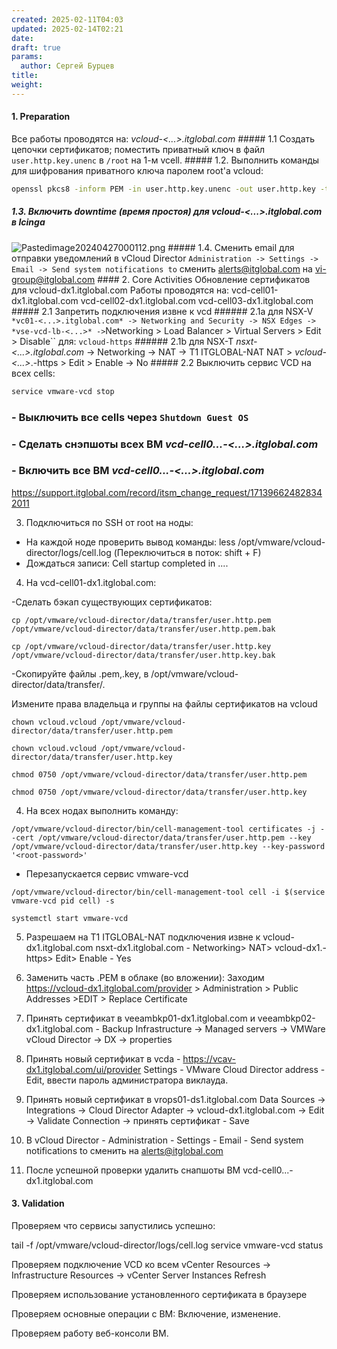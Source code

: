 ```yaml
---
created: 2025-02-11T04:03
updated: 2025-02-14T02:21
date: 
draft: true
params:
  author: Сергей Бурцев
title: 
weight: 
---
```

#### 1. Preparation

Все работы проводятся на:
*vcloud-\<...\>.itglobal.com*
\##### 1.1 Создать цепочки сертификатов; поместить приватный ключ в файл `user.http.key.unenc` в `/root` на 1-м vcell.
\##### 1.2. Выполнить команды для шифрования приватного ключа паролем root'а vcloud:

``` bash
openssl pkcs8 -inform PEM -in user.http.key.unenc -out user.http.key -topk8
```

##### 1.3. Включить downtime (время простоя) для *vcloud-\<...\>.itglobal.com* в Icinga

<img
src="../vmware-vcd-ssl-cert-replacement/132dacea2afcc9717f8c0cf612e8a36e620eddbd.png"
class="wikilink" alt="Pastedimage20240427000112.png" />
\##### 1.4. Сменить email для отправки уведомлений в vCloud Director
`Administration -> Settings -> Email -> Send system notifications to`
сменить alerts@itglobal.com на vi-group@itglobal.com
\#### 2. Core Activities
Обновление сертификатов для vcloud-dx1.itglobal.com
Работы проводятся на:
vcd-cell01-dx1.itglobal.com
vcd-cell02-dx1.itglobal.com
vcd-cell03-dx1.itglobal.com
\##### 2.1 Запретить подключения извне к vcd
\###### 2.1a для NSX-V
`*vc01-<...>.itglobal.com* -> Networking and Security -> NSX Edges -> *vse-vcd-lb-<...>* ->`Networking \> Load Balancer \> Virtual Servers \> Edit \> Disable``
для:
`vcloud-https`
\###### 2.1b для NSX-T
*nsxt-\<...\>.itglobal.com* -\> Networking -\> NAT -\> T1 ITGLOBAL-NAT
NAT \> *vcloud-\<...\>*.-https \> Edit \> Enable -\> No
\##### 2.2 Выключить сервис VCD на всех cells:

``` bash
service vmware-vcd stop
```

### - Выключить все cells через `Shutdown Guest OS`

### - Сделать снэпшоты всех ВМ *vcd-cell0...-\<...\>.itglobal.com*

### - Включить все ВМ *vcd-cell0...-\<...\>.itglobal.com*

https://support.itglobal.com/record/itsm_change_request/171396624828342011

3.  Подключиться по SSH от root на ноды:

- На каждой ноде проверить вывод команды: less /opt/vmware/vcloud-director/logs/cell.log (Переключиться в поток: shift + F)
- Дождаться записи: Cell startup completed in ....

4.  На vcd-cell01-dx1.itglobal.com:

-Сделать бэкап существующих сертификатов:

    cp /opt/vmware/vcloud-director/data/transfer/user.http.pem /opt/vmware/vcloud-director/data/transfer/user.http.pem.bak

    cp /opt/vmware/vcloud-director/data/transfer/user.http.key /opt/vmware/vcloud-director/data/transfer/user.http.key.bak

-Скопируйте файлы .pem,.key, в /opt/vmware/vcloud-director/data/transfer/.

Измените права владельца и группы на файлы сертификатов на vcloud

    chown vcloud.vcloud /opt/vmware/vcloud-director/data/transfer/user.http.pem

    chown vcloud.vcloud /opt/vmware/vcloud-director/data/transfer/user.http.key

    chmod 0750 /opt/vmware/vcloud-director/data/transfer/user.http.pem

    chmod 0750 /opt/vmware/vcloud-director/data/transfer/user.http.key

4.  На всех нодах выполнить команду:

<!-- -->

    /opt/vmware/vcloud-director/bin/cell-management-tool certificates -j --cert /opt/vmware/vcloud-director/data/transfer/user.http.pem --key /opt/vmware/vcloud-director/data/transfer/user.http.key --key-password '<root-password>'

- Перезапускается сервис vmware-vcd

<!-- -->

    /opt/vmware/vcloud-director/bin/cell-management-tool cell -i $(service vmware-vcd pid cell) -s

    systemctl start vmware-vcd

5.  Разрешаем на T1 ITGLOBAL-NAT подключения извне к vcloud-dx1.itglobal.com nsxt-dx1.itglobal.com - Networking\> NAT\> vcloud-dx1.-https\> Edit\> Enable - Yes

6.  Заменить часть .PEM в облаке (во вложении):
    Заходим https://vcloud-dx1.itglobal.com/provider \> Administration \> Public Addresses \>EDIT \> Replace Certificate

7.  Принять сертификат в veeambkp01-dx1.itglobal.com и veeambkp02-dx1.itglobal.com - Backup Infrastructure -\> Managed servers -\> VMWare vCloud Director -\> DX -\> properties

8.  Принять новый сертификат в vcda - https://vcav-dx1.itglobal.com/ui/provider Settings - VMware Cloud Director address - Edit, ввести пароль администратора виклауда.

9.  Принять новый сертификат в vrops01-ds1.itglobal.com Data Sources -\> Integrations -\> Cloud Director Adapter -\> vcloud-dx1.itglobal.com -\> Edit -\> Validate Connection -\> принять сертификат - Save

10. В vCloud Director - Administration - Settings - Email - Send system notifications to сменить на alerts@itglobal.com

11. После успешной проверки удалить снапшоты ВМ vcd-cell0...-dx1.itglobal.com

#### 3. Validation

Проверяем что сервисы запустились успешно:

tail -f /opt/vmware/vcloud-director/logs/cell.log
service vmware-vcd status

Проверяем подключение VCD ко всем vCenter
Resources -\> Infrastructure Resources -\> vCenter Server Instances Refresh

Проверяем использование установленного сертификата в браузере

Проверяем основные операции с ВМ:
Включение, изменение.

Проверяем работу веб-консоли ВМ.
